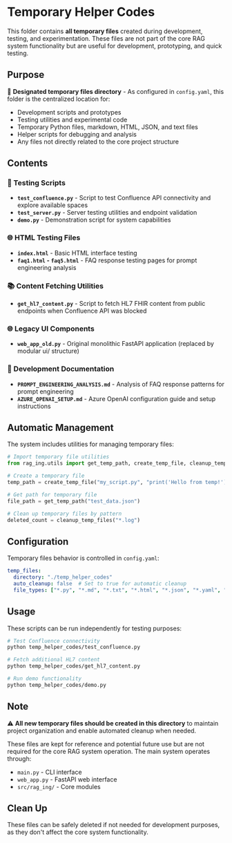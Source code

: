 # Temporary Helper Codes

This folder contains **all temporary files** created during development, testing, and experimentation. These files are not part of the core RAG system functionality but are useful for development, prototyping, and quick testing.

## Purpose

🎯 **Designated temporary files directory** - As configured in `config.yaml`, this folder is the centralized location for:
- Development scripts and prototypes
- Testing utilities and experimental code  
- Temporary Python files, markdown, HTML, JSON, and text files
- Helper scripts for debugging and analysis
- Any files not directly related to the core project structure

## Contents

### 🧪 Testing Scripts
- **`test_confluence.py`** - Script to test Confluence API connectivity and explore available spaces
- **`test_server.py`** - Server testing utilities and endpoint validation
- **`demo.py`** - Demonstration script for system capabilities

### 🌐 HTML Testing Files
- **`index.html`** - Basic HTML interface testing
- **`faq1.html` - `faq5.html`** - FAQ response testing pages for prompt engineering analysis

### 📚 Content Fetching Utilities
- **`get_hl7_content.py`** - Script to fetch HL7 FHIR content from public endpoints when Confluence API was blocked

### 🌐 Legacy UI Components
- **`web_app_old.py`** - Original monolithic FastAPI application (replaced by modular ui/ structure)

### 📖 Development Documentation
- **`PROMPT_ENGINEERING_ANALYSIS.md`** - Analysis of FAQ response patterns for prompt engineering
- **`AZURE_OPENAI_SETUP.md`** - Azure OpenAI configuration guide and setup instructions

## Automatic Management

The system includes utilities for managing temporary files:

```python
# Import temporary file utilities
from rag_ing.utils import get_temp_path, create_temp_file, cleanup_temp_files

# Create a temporary file
temp_path = create_temp_file("my_script.py", "print('Hello from temp!')")

# Get path for temporary file
file_path = get_temp_path("test_data.json")

# Clean up temporary files by pattern
deleted_count = cleanup_temp_files("*.log")
```

## Configuration

Temporary files behavior is controlled in `config.yaml`:

```yaml
temp_files:
  directory: "./temp_helper_codes"
  auto_cleanup: false  # Set to true for automatic cleanup
  file_types: ["*.py", "*.md", "*.txt", "*.html", "*.json", "*.yaml", "*.log"]
```

## Usage

These scripts can be run independently for testing purposes:

```bash
# Test Confluence connectivity
python temp_helper_codes/test_confluence.py

# Fetch additional HL7 content
python temp_helper_codes/get_hl7_content.py

# Run demo functionality
python temp_helper_codes/demo.py
```

## Note

⚠️ **All new temporary files should be created in this directory** to maintain project organization and enable automated cleanup when needed.

These files are kept for reference and potential future use but are not required for the core RAG system operation. The main system operates through:
- `main.py` - CLI interface
- `web_app.py` - FastAPI web interface
- `src/rag_ing/` - Core modules

## Clean Up

These files can be safely deleted if not needed for development purposes, as they don't affect the core system functionality.